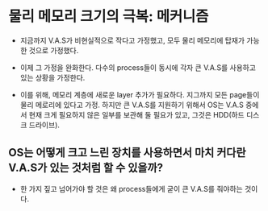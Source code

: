 # 물리 메모리 크기의 극복: 메커니즘

- 지금까지 V.A.S가 비현실적으로 작다고 가정했고, 모두 물리 메모리에 탑재가 가능한 것으로 가정했다.

- 이제 그 가정을 완화한다. 다수의 process들이 동시에 각자 큰 V.A.S를 사용하고 있는 상황을 가정한다.

- 이를 위해, 메모리 계층에 새로운 layer 추가가 필요하다. 지그까지 모든 page들이 물리 메로리에 있다고 가정. 하지만 큰 V.A.S를 지원하기 위해서 OS는 V.A.S 중에서 현재 크게 필요하지 않은 일부를 보관해 둘 필요가 있고, 그것은 HDD(하드 디스크 드라이브).

## OS는 어떻게 크고 느린 장치를 사용하면서 마치 커다란 V.A.S가 있는 것처럼 할 수 있을까?

- 한 가지 짚고 넘어가야 할 것은 왜 process들에게 굳이 큰 V.A.S를 줘야하는 것이다.
